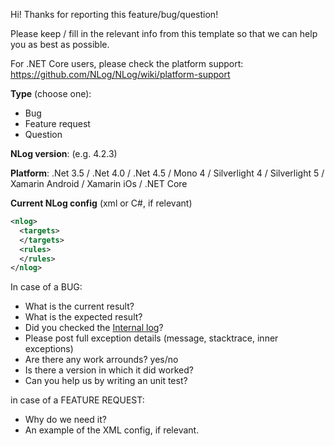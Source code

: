 Hi! Thanks for reporting this feature/bug/question! 

Please keep / fill in the relevant info from this template so that we can help you as best as possible.

For .NET Core users, please check the platform support: https://github.com/NLog/NLog/wiki/platform-support

**Type** (choose one):

- Bug
- Feature request
- Question


**NLog version**: (e.g. 4.2.3)

**Platform**: .Net 3.5 / .Net 4.0 / .Net 4.5 / Mono 4 / Silverlight 4 / Silverlight 5 / Xamarin Android / Xamarin iOs / .NET Core 

**Current NLog config** (xml or C#, if relevant)

```xml
<nlog>
  <targets>
  </targets>
  <rules>
  </rules>
</nlog>

```

In case of a BUG:

- What is the current result?
- What is the expected result?
- Did you checked the [Internal log](https://github.com/NLog/NLog/wiki/Internal-Logging)?
- Please post full exception details (message, stacktrace, inner exceptions)
- Are there any work arrounds? yes/no
- Is there a version in which it did worked? 
- Can you help us by writing an unit test?


in case of a FEATURE REQUEST:
 
 - Why do we need it?
 - An example of the XML config, if relevant. 


